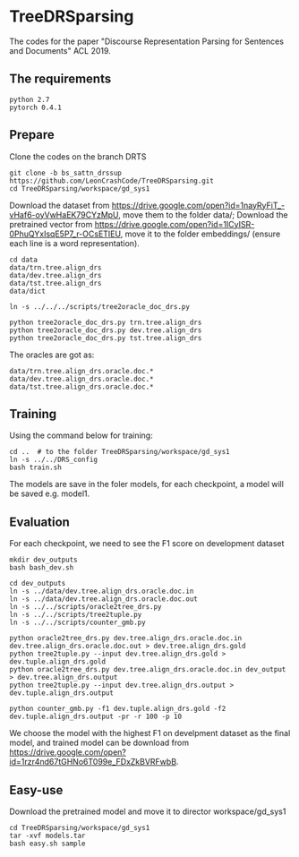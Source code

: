 # TreeDRSparsing
The codes for the paper "Discourse Representation Parsing for Sentences and Documents" ACL 2019.

## The requirements

    python 2.7
    pytorch 0.4.1
  
## Prepare
Clone the codes on the branch DRTS

    git clone -b bs_sattn_drssup https://github.com/LeonCrashCode/TreeDRSparsing.git
    cd TreeDRSparsing/workspace/gd_sys1
    
Download the dataset from https://drive.google.com/open?id=1nayRyFiT_-vHaf6-oyVwHaEK79CYzMpU, move them to the folder data/; Download the pretrained vector from https://drive.google.com/open?id=1ICyISR-0PhuQYxIsqE5P7_r-OCsETIEU, move it to the folder embeddings/ (ensure each line is a word representation).

    cd data
    data/trn.tree.align_drs
    data/dev.tree.align_drs
    data/tst.tree.align_drs
    data/dict
    
    ln -s ../../../scripts/tree2oracle_doc_drs.py
    
    python tree2oracle_doc_drs.py trn.tree.align_drs
    python tree2oracle_doc_drs.py dev.tree.align_drs
    python tree2oracle_doc_drs.py tst.tree.align_drs
    
The oracles are got as:
  
    data/trn.tree.align_drs.oracle.doc.*
    data/dev.tree.align_drs.oracle.doc.*
    data/tst.tree.align_drs.oracle.doc.*
    
## Training
Using the command below for training:

    cd ..  # to the folder TreeDRSparsing/workspace/gd_sys1
    ln -s ../../DRS_config
    bash train.sh
    
The models are save in the foler models, for each checkpoint, a model will be saved e.g. model1.

## Evaluation
For each checkpoint, we need to see the F1 score on development dataset

    mkdir dev_outputs
    bash bash_dev.sh
    
    cd dev_outputs
    ln -s ../data/dev.tree.align_drs.oracle.doc.in
    ln -s ../data/dev.tree.align_drs.oracle.doc.out
    ln -s ../../scripts/oracle2tree_drs.py
    ln -s ../../scripts/tree2tuple.py
    ln -s ../../scripts/counter_gmb.py
 
    python oracle2tree_drs.py dev.tree.align_drs.oracle.doc.in dev.tree.align_drs.oracle.doc.out > dev.tree.align_drs.gold
    python tree2tuple.py --input dev.tree.align_drs.gold > dev.tuple.align_drs.gold
    python oracle2tree_drs.py dev.tree.align_drs.oracle.doc.in dev_output > dev.tree.align_drs.output
    python tree2tuple.py --input dev.tree.align_drs.output > dev.tuple.align_drs.output
    
    python counter_gmb.py -f1 dev.tuple.align_drs.gold -f2 dev.tuple.align_drs.output -pr -r 100 -p 10
    
We choose the model with the highest F1 on develpment dataset as the final model, and trained model can be download from https://drive.google.com/open?id=1rzr4nd67tGHNo6T099e_FDxZkBVRFwbB.

## Easy-use
Download the pretrained model and move it to director workspace/gd_sys1

    cd TreeDRSparsing/workspace/gd_sys1
    tar -xvf models.tar
    bash easy.sh sample


